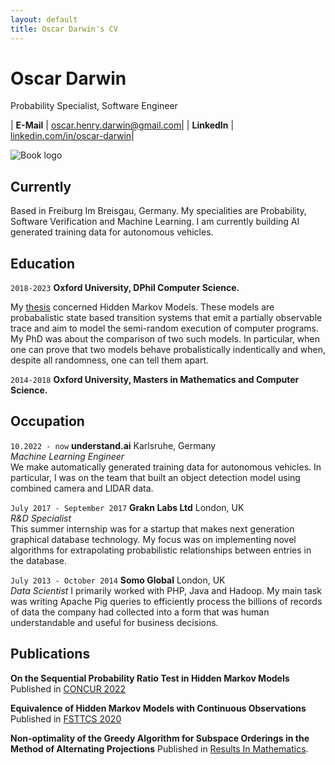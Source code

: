 ```yaml
---
layout: default
title: Oscar Darwin's CV
---
```


# Oscar Darwin
Probability Specialist, Software Engineer

| __E-Mail__   | [oscar.henry.darwin@gmail.com](mailto:eralp@eralpkaraduman.com)|
| __LinkedIn__ | [linkedin.com/in/oscar-darwin](https://www.linkedin.com/in/oscar-darwin-44189076/)|

![Book logo](cv/docs/assets/profile.jpg)

## Currently

Based in Freiburg Im Breisgau, Germany. My specialities are Probability, Software Verification and Machine Learning. I am currently building AI generated training data for autonomous vehicles. 

## Education

`2018-2023`
__Oxford University, DPhil Computer Science.__

My [thesis](https://ora.ox.ac.uk/objects/uuid:b77662da-2fed-4e1b-8a9f-58612f29c692) concerned Hidden Markov Models. These models are probabalistic state based transition systems that emit a partially observable trace and aim to model the semi-random execution of computer programs. My PhD was about the comparison of two such models. In particular, when one can prove that two models behave probalistically indentically and when, despite all randomness, one can tell them apart.

`2014-2018`
__Oxford University, Masters in Mathematics and Computer Science.__

## Occupation

`10.2022 - now`
__understand.ai__
Karlsruhe, Germany    
_Machine Learning Engineer_  
We make automatically generated training data for autonomous vehicles. In particular, I was on the team that built an object detection model using combined camera and LIDAR data.

`July 2017 - September 2017`
__Grakn Labs Ltd__
London, UK  
_R&D Specialist_  
This summer internship was for a startup that makes next generation graphical database technology. My focus was on implementing novel algorithms for extrapolating probabilistic relationships between entries in the database.

`July 2013 - October 2014`
__Somo Global__
London, UK  
_Data Scientist_
I primarily worked with PHP, Java and Hadoop. My main task was writing Apache Pig queries to efficiently process the billions of records of data the company had collected into a form that was human understandable and useful for business decisions.

## Publications

__On the Sequential Probability Ratio Test in Hidden Markov Models__  
Published in [CONCUR 2022](https://doi.org/10.4230/LIPIcs.CONCUR.2022.9)

__Equivalence of Hidden Markov Models with Continuous Observations__  
Published in [FSTTCS 2020](https://doi.org/10.4230/LIPIcs.FSTTCS.2020.43)

__Non-optimality of the Greedy Algorithm for Subspace Orderings in the Method of Alternating Projections__   Published in [Results In Mathematics](https://doi.org/10.1007/s00025-017-0721-5).

